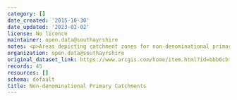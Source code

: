 ```yaml
---
category: []
date_created: '2015-10-30'
date_updated: '2023-02-02'
license: No licence
maintainer: open.data@southayrshire
notes: <p>Areas depicting catchment zones for non-denominational primary schools</p>
organization: open.data@southayrshire
original_dataset_link: https://www.arcgis.com/home/item.html?id=bbb6cbfbf1044a7bb7652f642c41ef72
records: 45
resources: []
schema: default
title: Non-denominational Primary Catchments
---
```

